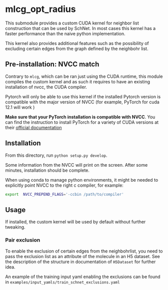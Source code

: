 # mlcg_opt_radius

This submodule provides a custom CUDA kernel for neighbor list construction 
that can be used by SchNet. In most cases this kernel has a faster performance
than the naive python implementation.

This kernel also provides additional features such as the possibility of excluding
certain edges from the graph defined by the neighbohr list.

## Pre-installation: NVCC match

Contrary to `mlcg`, which can be ran just using the CUDA runtime, this module
compiles the custom kernel and as such it requires to have an existing installation 
of nvcc, the CUDA compiler.

Pytorch will only be able to use this kernel if the installed Pytorch version is 
compatible with the major version of NVCC (for example, PyTorch for cuda 12.1 will 
work )

**Make sure that your PyTorch installation is compatible with NVCC**. You can find 
the instruction to install PyTorch for a variety of CUDA versions at their [official documentation](https://pytorch.org/get-started/locally/)


## Installation 

From this directory, run `python setup.py develop`. 

Some information from the NVCC will print on the screen. After some minutes, installation should be complete.

When using conda to manage python environments, it might be needed to explicitly point NVCC to the right c compiler, for example: 

```bash
export  NVCC_PREPEND_FLAGS='-ccbin /path/to/compiler'
```

## Usage

If installed, the custom kernel will be used by default without further tweaking.

### Pair exclusion

To enable the exclusion of certain edges from the neighbohrlist, you need to pass
the exclusion list as an attribute of the molecule in an H5 dataset. See the 
description of the structure in  documentation of `H5Dataset` for further idea.

An example of the training input yaml enabling the exclusions  can be found in `examples/input_yamls/train_schnet_exclusions.yaml`